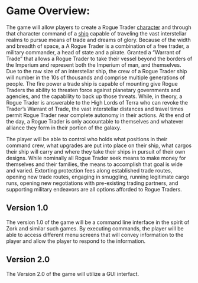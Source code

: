 # Game Overview:

The game will allow players to create a Rogue Trader [character](https://github.com/TorroesPrime/roguetrader/blob/master/design/characterDescription.md) and through that character command of a [ship](https://github.com/TorroesPrime/roguetrader/blob/master/design/shipDescritpion.md) capable of traveling the vast interstellar realms to pursue means of trade and dreams of glory. Because of the width and breadth of space, a A Rogue Trader is a combination of a free trader, a military commander, a head of state and a pirate. Granted a “Warrant of Trade” that allows a Rogue Trader to take their vessel beyond the borders of the Imperium and represent both the Imperium of man, and themselves. Due to the raw size of an interstellar ship, the crew of a Rogue Trader ship will number in the 10s of thousands and comprise multiple generations of people. The fire power a trade ship is capable of mounting give Rogue Traders the ability to threaten force against planetary governments and agencies, and the capability to back up those threats. While, in theory, a Rogue Trader is answerable to the High Lords of Terra who can revoke the Trader’s Warrant of Trade, the vast interstellar distances and travel times permit Rogue Trader near complete autonomy in their actions. At the end of the day, a Rogue Trader is only accountable to themselves and whatever alliance they form in their portion of the galaxy.

The player will be able to control who holds what positions in their command crew, what upgrades are put into place on their ship, what cargos their ship will carry and where they take their ships in pursuit of their own designs. While nominally all Rogue Trader seek means to make money for themselves and their families, the means to accomplish that goal is wide and varied. Extorting protection fees along established trade routes, opening new trade routes, engaging in smuggling, running legitimate cargo runs, opening new negotiations with pre-existing trading partners, and supporting military endeavors are all options afforded to Rogue Traders.

## Version 1.0
The version 1.0 of the game will be a command line interface in the spirit of Zork and similar such games. By executing commands, the player will be able to access different menu screens that will convey information to the player and allow the player to respond to the information. 
## Version 2.0
The Version 2.0 of the game will utilize a GUI interfact.
